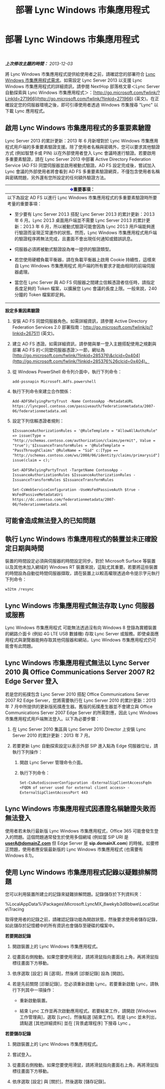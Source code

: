 ﻿---
title: 部署 Lync Windows 市集應用程式
TOCTitle: 部署 Lync Windows 市集應用程式
ms:assetid: 9e00aaf4-15f9-4356-9ed7-5a58a2bfa043
ms:mtpsurl: https://technet.microsoft.com/zh-tw/library/JJ822971(v=OCS.15)
ms:contentKeyID: 52056198
ms.date: 08/24/2015
mtps_version: v=OCS.15
ms.translationtype: HT
---

# 部署 Lync Windows 市集應用程式

 

_**上次修改主題的時間：** 2013-12-03_

將 Lync Windows 市集應用程式提供給使用者之前，請確認您的部署符合 [Lync Windows 市集應用程式需求](lync-server-2013-lync-windows-store-app-requirements.md)。如需設定 Lync Server 2013 以支援 Lync Windows 市集應用程式的詳細資訊，請參閱 NextHop 部落格文章＜Lync Server 自動探索與 Lync Windows 市集應用程式＞：[http://go.microsoft.com/fwlink/?LinkId=271966](http://go.microsoft.com/fwlink/?linkid=271966) (英文)。在正確設定您的伺服器環境之後，即可引導使用者透過 Windows 市集搜尋 "Lync" 以下載 Lync 應用程式。

## 啟用 Lync Windows 市集應用程式的多重要素驗證

Lync Server 2013 的累計更新：2013 年 6 月新增對於 Lync Windows 市集應用程式用戶端的多重要素驗證支援。除了使用者名稱與密碼外，您可以要求其他驗證方式 (例如智慧卡或 PIN) 以在外部使用者登入 Lync 會議時進行驗證。若要啟用多重要素驗證，請在 Lync Server 2013 中部署 Active Directory Federation Service (AD FS) 同盟伺服器並啟用被動式驗證。AD FS 設定完成後，嘗試加入 Lync 會議的外部使用者將會看到 AD FS 多重要素驗證網頁，不僅包含使用者名稱與密碼問題，另外還有您所設定的任何額外驗證方法。

<table>
<colgroup>
<col style="width: 100%" />
</colgroup>
<thead>
<tr class="header">
<th><img src="images/Gg412908.important(OCS.15).gif" title="important" alt="important" />重要事項：</th>
</tr>
</thead>
<tbody>
<tr class="odd">
<td>以下為設定 AD FS 以進行 Lync Windows 市集應用程式的多重要素驗證時所要考量的重要事項：
<ul>
<li><p>至少要有 Lync Server 2013 搭配 Lync Server 2013 的累計更新：2013 年 6 月。Lync 2013 桌面用戶端並不需要 Lync Server 2013 的累計更新：2013 年 6 月，所以被動式驗證可能會因為 Lync 2013 用戶端能夠進行驗證而呈現正常運作的狀態。然而，Lync Windows 市集應用程式用戶端的驗證程序將無法完成，且畫面不會出現任何通知或錯誤訊息。</p></li>
<li><p>伺服器必須將被動式驗證設為唯一提供的驗證類型。</p></li>
<li><p>若您使用硬體負載平衡器，請在負載平衡器上啟用 Cookie 持續性，這樣來自 Lync Windows 市集應用程式 用戶端的所有要求才能由相同的前端伺服器處理。</p></li>
<li><p>當您在 Lync Server 與 AD FS 伺服器之間建立信賴憑證者信任時，請指定長度足夠的 Token 檔案，以擴展您 Lync 會議的長度上限。一般來說，240 分鐘的 Token 檔案即足夠。</p></li>
</ul></td>
</tr>
</tbody>
</table>


**設定多重因素驗證**

1.  安裝 AD FS 同盟伺服器角色。如需詳細資訊，請參閱 Active Directory Federation Services 2.0 部署指南：<http://go.microsoft.com/fwlink/p/?linkid=267511> (英文)。

2.  建立 AD FS 憑證。如需詳細資訊，請參閱與單一登入主題搭配使用之規劃與部署 AD FS 的＜同盟伺服器憑證＞一節，網址為 [http://go.microsoft.com/fwlink/?linkid=285376\&clcid=0x404](http://go.microsoft.com/fwlink/?linkid=285376%26clcid=0x404)。

3.  從 Windows PowerShell 命令列介面中，執行下列命令：
    
        add-pssnapin Microsoft.Adfs.powershell

4.  執行下列命令來建立合作關係：
    
        Add-ADFSRelyingPartyTrust -Name ContosoApp -MetadataURL https://lyncpool.contoso.com/passiveauth/federationmetadata/2007-06/federationmetadata.xml

5.  設定下列信賴憑證者規則：
    
        $IssuanceAuthorizationRules = '@RuleTemplate = "AllowAllAuthzRule" => issue(Type = "http://schemas.contoso.com/authorization/claims/permit", Value = "true");'$IssuanceTransformRules = '@RuleTemplate = "PassThroughClaims" @RuleName = "Sid" c:[Type == "http://schemas.contoso.com/ws/2008/06/identity/claims/primarysid"]=> issue(claim = c);'
    
        Set-ADFSRelyingPartyTrust -TargetName ContosoApp -IssuanceAuthorizationRules $IssuanceAuthorizationRules -IssuanceTransformRules $IssuanceTransformRules
    
        Set-CsWebServiceConfiguration -UseWsFedPassiveAuth $true -WsFedPassiveMetadataUri https://dc.contoso.com/federationmetadata/2007-06/federationmetadata.xml

## 可能會造成無法登入的已知問題

## 執行 Lync Windows 市集應用程式的裝置並未正確設定日期與時間

裝置的時間設定必須與伺服器的時間設定同步。對於 Microsoft Surface 等裝置以及其他未加入網域的 Windows RT 裝置來說，這點尤其重要。若要將這些裝置的時間設為自動從時間伺服器擷取，請在裝置上以較高權限透過命令提示字元執行下列命令：

    w32tm /resync

## Lync Windows 市集應用程式無法存取 Lync 伺服器或服務

Lync Windows 市集應用程式 可能無法透過沒有向 Windows 8 登錄為實體裝置的網路介面卡 (例如 4G LTE USB 數據機) 存取 Lync Server 或服務。即使桌面應用程式與瀏覽器能夠存取其他伺服器和網站，Lync Windows 市集應用程式仍可能會有此問題。

## Lync Windows 市集應用程式無法以 Lync Server 2010 與 Office Communications Server 2007 R2 Edge Server 登入

若是您的拓撲包含 Lync Server 2010 搭配 Office Communications Server 2007 R2 Edge Server，您將需要執行在 Lync Server 2010 的累計更新：2013 年 7 月中所提供的更新版拓撲產生器。舊版的拓撲產生器並不會建立與 Office Communications Server 2007 Edge Server 的所需對應，因此 Lync Windows 市集應用程式用戶端無法登入。以下為必要步驟：

1.  在 Lync Server 2010 集區與 Lync Server 2010 Director 上安裝 Lync Server 2010 的累計更新：2013 年 7 月。

2.  若要更新 Lync 自動探索設定以表示外部 SIP 進入點為 Edge 伺服器位址，請執行下列操作：
    
    1.  開啟 Lync Server 管理命令介面。
    
    2.  執行下列命令：
        
            Set-CsAutodiscoverConfiguration -ExternalSipClientAccessFqdn <FQDN of server used for external client access> -ExternalSipClientAccessPort 443

## Lync Windows 市集應用程式因憑證名稱驗證失敗而無法登入

使用者若未執行最新版 Lync Windows 市集應用程式，Office 365 可能會發生登入的問題。這個問題通常發生於使用多個網域 (例如當 SIP URI 是 **userA@domainZ.com** 但 Edge Server 是 **sip.domainX.com**) 的時候。如要修正問題，使用者應安裝最新版的 Lync Windows 市集應用程式 (也需要有 Windows 8.1)。

## 使用 Lync Windows 市集應用程式記錄以疑難排解問題

您可以利用裝置所建立的記錄來疑難排解問題。記錄儲存於下列資料夾：

%LocalAppData%\\Packages\\Microsoft.LyncMX\_8wekyb3d8bbwe\\LocalState\\Tracing

取得使用者的記錄之前，請確認記錄功能為開啟狀態，然後要求使用者儲存記錄，如此儲存於記憶體中的所有資訊也會儲存至硬碟的檔案中。

**若要開啟記錄**

1.  開啟裝置上的 Lync Windows 市集應用程式。

2.  從畫面右側撥動。如果您要使用滑鼠，請將滑鼠指向畫面右上角，再將滑鼠指標往畫面下方移動。

3.  依序選取 \[設定\] 與 \[選項\]，然後將 \[診斷記錄\] 設為 \[開啟\]。

4.  若是先前關閉 \[診斷記錄\]，您必須重新啟動 Lync。若要重新啟動 Lync，請執行下列其中一項操作：
    
      - 重新啟動裝置。
    
      - 結束 Lync 工作並再次啟動應用程式。若要結束工作，請開啟 \[Windows 工作管理員\]，選取 \[Lync\]，然後點選 \[結束工作\]。若是 Lync 並未列出，請點選 \[其他詳細資料\] 並在 \[背景處理程序\] 下搜尋 Lync 。

**若要儲存記錄**

1.  開啟裝置上的 Lync Windows 市集應用程式。

2.  嘗試登入。

3.  從畫面右側撥動。如果您要使用滑鼠，請將滑鼠指向畫面右上角，再將滑鼠指標往畫面下方移動。

4.  依序選取 \[設定\] 與 \[關於\]，然後選取 \[儲存記錄\]。

